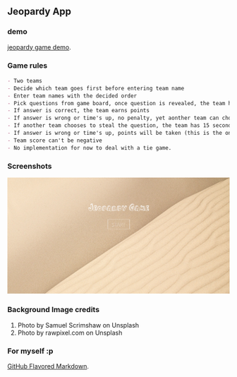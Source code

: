 ## Jeopardy App

### demo 
[jeopardy game demo](https://veecc.github.io/jeopardyApp/).

### Game rules
```markdown
- Two teams
- Decide which team goes first before entering team name
- Enter team names with the decided order
- Pick questions from game board, once question is revealed, the team has 45 seconds to answer
- If answer is correct, the team earns points
- If answer is wrong or time's up, no penalty, yet aonther team can choose to steal the question of pass
- If another team chooses to steal the question, the team has 15 seconds to answer the question
- If answer is wrong or time's up, points will be taken (this is the only scenerio that points will be taken)
- Team score can't be negative
- No implementation for now to deal with a tie game. 
```

### Screenshots
![Home page](/assets/screenshots/home.PNG)

### Background Image credits
1. Photo by Samuel Scrimshaw on Unsplash
2. Photo by rawpixel.com on Unsplash


### For myself :p
[GitHub Flavored Markdown](https://guides.github.com/features/mastering-markdown/).
